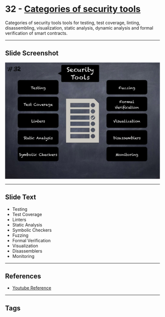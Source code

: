 
# 32 - [Categories of security tools](./Categories%20of%20security%20tools.md)

Categories of security tools tools for testing, test coverage, linting, disassembling, visualization, static analysis, dynamic analysis and formal verification of smart contracts.
___
## Slide Screenshot
![032.jpg](../../images/6.%20Audit%20Techniques%20and%20Tools%20101/032.jpg)
___
## Slide Text
- Testing
- Test Coverage
- Linters
- Static Analysis
- Symbolic Checkers
- Fuzzing
- Formal Verification
- Visualization
- Disassemblers
- Monitoring
___
## References
- [Youtube Reference](https://youtu.be/QstpNY1IuqM?t=853)
___
## Tags
